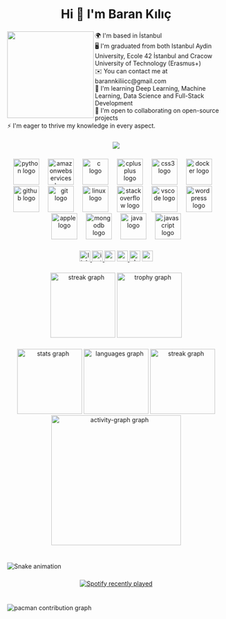 <h1 align="center">Hi 👋 I'm Baran Kılıç</h1>

###

<img align="left" height="200" src="https://saintscroll.com/wp-content/uploads/2022/12/IMG_2791-e1671429853106.jpg"  />

###

<p align="left">🌍  I'm based in İstanbul<br>🖥️  I'm graduated from both Istanbul Aydin University, Ecole 42 İstanbul and Cracow University of Technology (Erasmus+)<br>✉️  You can contact me at barannkiliicc@gmail.com<br>🧠  I'm learning Deep Learning, Machine Learning, Data Science and Full-Stack Development<br>🤝  I'm open to collaborating on open-source projects<br>⚡  I'm eager to thrive my knowledge in every aspect.</p>

###

<div align="center">
  <img src="https://visitor-badge.laobi.icu/badge?page_id=TheDeveloperBaran.TheDeveloperBaran&"  />
</div>

###

<div align="center">
  <img src="https://skillicons.dev/icons?i=py" height="60" alt="python logo"  />
  <img width="12" />
  <img src="https://skillicons.dev/icons?i=aws" height="60" alt="amazonwebservices logo"  />
  <img width="12" />
  <img src="https://skillicons.dev/icons?i=c" height="60" alt="c logo"  />
  <img width="12" />
  <img src="https://skillicons.dev/icons?i=cpp" height="60" alt="cplusplus logo"  />
  <img width="12" />
  <img src="https://skillicons.dev/icons?i=css" height="60" alt="css3 logo"  />
  <img width="12" />
  <img src="https://skillicons.dev/icons?i=docker" height="60" alt="docker logo"  />
  <img width="12" />
  <img src="https://skillicons.dev/icons?i=github" height="60" alt="github logo"  />
  <img width="12" />
  <img src="https://skillicons.dev/icons?i=git" height="60" alt="git logo"  />
  <img width="12" />
  <img src="https://skillicons.dev/icons?i=linux" height="60" alt="linux logo"  />
  <img width="12" />
  <img src="https://skillicons.dev/icons?i=stackoverflow" height="60" alt="stackoverflow logo"  />
  <img width="12" />
  <img src="https://skillicons.dev/icons?i=vscode" height="60" alt="vscode logo"  />
  <img width="12" />
  <img src="https://skillicons.dev/icons?i=wordpress" height="60" alt="wordpress logo"  />
  <img width="12" />
  <img src="https://cdn.jsdelivr.net/gh/devicons/devicon/icons/apple/apple-original.svg" height="60" alt="apple logo"  />
  <img width="12" />
  <img src="https://cdn.jsdelivr.net/gh/devicons/devicon/icons/mongodb/mongodb-original.svg" height="60" alt="mongodb logo"  />
  <img width="12" />
  <img src="https://cdn.jsdelivr.net/gh/devicons/devicon/icons/java/java-original.svg" height="60" alt="java logo"  />
  <img width="12" />
  <img src="https://cdn.jsdelivr.net/gh/devicons/devicon/icons/javascript/javascript-original.svg" height="60" alt="javascript logo"  />
</div>

###

<div align="center">
  <a href="https://www.linkedin.com/in/baran-kılıç-895838155/" target="_blank">
    <img src="https://img.shields.io/static/v1?message=LinkedIn&logo=linkedin&label=&color=0077B5&logoColor=white&labelColor=&style=for-the-badge" height="25" alt="linkedin logo"  />
  </a>
  <a href="https://www.instagram.com/barannkiliicc/" target="_blank">
    <img src="https://img.shields.io/static/v1?message=Instagram&logo=instagram&label=&color=E4405F&logoColor=white&labelColor=&style=for-the-badge" height="25" alt="instagram logo"  />
  </a>
  <img src="https://img.shields.io/static/v1?message=Gmail&logo=gmail&label=&color=D14836&logoColor=white&labelColor=&style=for-the-badge" height="25" alt="gmail logo"  />
  <a href="https://www.youtube.com/@baranklc6302" target="_blank">
    <img src="https://img.shields.io/static/v1?message=Youtube&logo=youtube&label=&color=FF0000&logoColor=white&labelColor=&style=for-the-badge" height="25" alt="youtube logo"  />
  </a>
  <img src="https://img.shields.io/static/v1?message=Slack&logo=slack&label=&color=4A154B&logoColor=white&labelColor=&style=for-the-badge" height="25" alt="slack logo"  />
  <a href="https://medium.com/@barannkiliicc" target="_blank">
    <img src="https://img.shields.io/static/v1?message=Medium&logo=medium&label=&color=12100E&logoColor=white&labelColor=&style=for-the-badge" height="25" alt="medium logo"  />
  </a>
</div>

###

<div align="center">
  <img src="https://streak-stats.demolab.com?user=TheDeveloperBaran&locale=en&mode=daily&theme=dracula&hide_border=false&border_radius=5&order=3" height="150" alt="streak graph"  />
  <img src="https://github-profile-trophy.vercel.app?username=TheDeveloperBaran&theme=dracula&column=-1&row=1&margin-w=8&margin-h=8&no-bg=false&no-frame=false&order=4" height="150" alt="trophy graph"  />
</div>

###

<div align="center">
  <img src="https://github-readme-stats.vercel.app/api?username=TheDeveloperBaran&hide_title=false&hide_rank=false&show_icons=true&include_all_commits=true&count_private=true&disable_animations=false&theme=tokyonight&locale=en&hide_border=false&order=1&custom_title=TheDeveloperBaran" height="150" alt="stats graph"  />
  <img src="https://github-readme-stats.vercel.app/api/top-langs?username=TheDeveloperBaran&locale=en&hide_title=false&layout=compact&card_width=320&langs_count=5&theme=dracula&hide_border=false&order=2" height="150" alt="languages graph"  />
  <img src="https://streak-stats.demolab.com?user=TheDeveloperBaran&locale=en&mode=daily&theme=dracula&hide_border=false&border_radius=5&order=3" height="150" alt="streak graph"  />
  <img src="https://github-readme-activity-graph.vercel.app/graph?username=TheDeveloperBaran&radius=16&theme=react&area=true&order=5" height="300" alt="activity-graph graph"  />
</div>

###

<br clear="both">

<img src="https://raw.githubusercontent.com/TheDeveloperBaran/TheDeveloperBaran/output/snake.svg" alt="Snake animation" />

###

<div align="center">
  <a href="https://open.spotify.com/user/31svlzkhtodhuii5z4i5ik4yt3li">
    <img src="https://spotify-recently-played-readme.vercel.app/api?user=31svlzkhtodhuii5z4i5ik4yt3li&count=5&unique=true" alt="Spotify recently played"  />
  </a>
</div>

###

<br clear="both">

<picture>
  <source media="(prefers-color-scheme: dark)" srcset="https://raw.githubusercontent.com/TheDeveloperBaran/TheDeveloperBaran/output/pacman-contribution-graph-dark.svg">
  <source media="(prefers-color-scheme: light)" srcset="https://raw.githubusercontent.com/TheDeveloperBaran/TheDeveloperBaran/output/pacman-contribution-graph.svg">
  <img alt="pacman contribution graph" src="https://raw.githubusercontent.com/TheDeveloperBaran/TheDeveloperBaran/output/pacman-contribution-graph.svg">
</picture>

###
